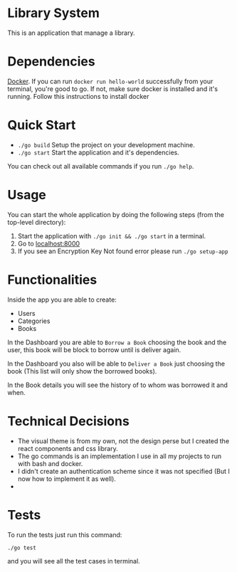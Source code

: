# Library System

This is an application that manage a library.

# Dependencies

[Docker](https://www.docker.com/products/docker-engine). If you can run `docker run hello-world` successfully from your terminal, you're good to go.
If not, make sure docker is installed and it's running. Follow this instructions <el link que pusiste de docker> to install docker

# Quick Start
+ `./go build` Setup the project on your development machine.
+ `./go start` Start the application and it's dependencies.

You can check out all available commands if you run `./go help`.

# Usage
You can start the whole application by doing the following steps (from the top-level directory):

1. Start the application with `./go init && ./go start` in a terminal.
2. Go to [localhost:8000](http://localhost:8000/)
3. If you see an Encryption Key Not found error please run `./go setup-app`

# Functionalities
Inside the app you are able to create:
- Users
- Categories
- Books


In the Dashboard you are able to `Borrow a Book` choosing the book and the user, this book will be block to borrow until is deliver again.

In the Dashboard you also will be able to `Deliver a Book` just choosing the book (This list will only show the borrowed books).

In the Book details you will see the history of to whom was borrowed it and when.

# Technical Decisions
- The visual theme is from my own, not the design perse but I created the react components and css library.
- The go commands is an implementation I use in all my projects to run with bash and docker.
- I didn't create an authentication scheme since it was not specified (But I now how to implement it as well).
- 
# Tests

To run the tests just run this command:
```
./go test
````
and you will see all the test cases in terminal.
